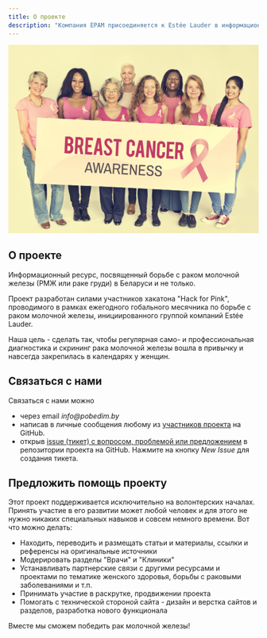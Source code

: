 ```yaml
---
title: О проекте
description: "Компания EPAM присоединяется к Estée Lauder в информационное движение против заболевания рака груди. Важно обратить внимание на профилактику и раннюю диагностику в Беларуси и странах СНГ. Пора победить рак груди вместе!"
---
```


![О проекте](./pink-ribbon-breast-cancer-awareness-concept-PFW5PBH.jpg)

## О проекте

Информационный ресурс, посвященный борьбе с раком молочной железы (РМЖ или раке груди) в Беларуси и не только.

Проект разработан силами участников хакатона "Hack for Pink", проводимого в рамках ежегодного гобального месячника по борьбе с раком молочной железы, инициированного группой компаний Estée Lauder.

Наша цель - сделать так, чтобы регулярная само- и профессиональная диагностика и скрининг рака молочной железы вошла в привычку и навсегда закрепилась в календарях у женщин.

## Связаться с нами

Связаться с нами можно
* через email _info@pobedim.by_
* написав в личные сообщения любому из [участников проекта](https://github.com/Pink-Ribbon/pobedimby/graphs/contributors) на GitHub.
* открыв [issue (тикет) с вопросом, проблемой или предложением](https://github.com/Pink-Ribbon/pobedimby/issues) в репозитории проекта на GitHub. Нажмите на кнопку _New Issue_ для создания тикета.

## Предложить помощь проекту

Этот проект поддерживается исключительно на волонтерских началах. Принять участие в его развитии может любой человек и для этого не нужно никаких специальных навыков и совсем немного времени. Вот что можно делать:
* Находить, переводить и размещать статьи и материалы, ссылки и референсы на оригинальные источники
* Модерировать разделы "Врачи" и "Клиники"
* Устанавливать партнерские связи с другими ресурсами и проектами по тематике женского здоровья, борьбы с раковыми заболеваниями и т.п.
* Принимать участие в раскрутке, продвижении проекта
* Помогать с технической стороной сайта - дизайн и верстка сайтов и разделов, разработка нового функционала

Вместе мы сможем победить рак молочной железы!
